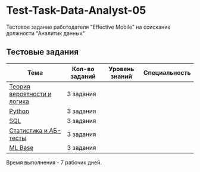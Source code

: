 # Test-Task-Data-Analyst-05
Тестовое задание работодателя "Effective Mobile" на соискание должности "Аналитик данных"

## Тестовые задания

| Тема | Кол-во заданий | Уровень знаний | Специальность |
|------|----------------|----------------|---------------|
| [Теория вероятности и логика](tasks-1.md) | 3 задания |  |  |
| [Python](tasks-2.md) | 3 задания |  |  |
| [SQL](tasks-3.md) | 3 задания |  |  |
| [Статистика и АБ-тесты](tasks-4.md) | 3 задания |  |  |
| [ML Base](tasks-5.md) | 3 задания |  |  |

Время выполнения - 7 рабочих дней.
